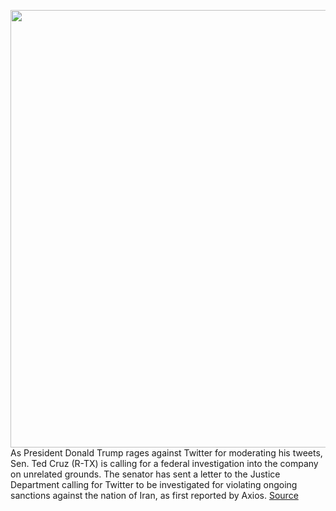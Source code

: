 <img src='https://cdn.vox-cdn.com/thumbor/-Mqixr6PaRDziQeekB7b7ZKXwGQ=/0x0:5599x3733/1200x800/filters:focal(2353x1420:3247x2314)/cdn.vox-cdn.com/uploads/chorus_image/image/66870894/1205126057.jpg.0.jpg' width='700px' /><br/>
As President Donald Trump rages against Twitter for moderating his tweets, Sen. Ted Cruz (R-TX) is calling for a federal investigation into the company on unrelated grounds. The senator has sent a letter to the Justice Department calling for Twitter to be investigated for violating ongoing sanctions against the nation of Iran, as first reported by Axios.
<a href='https://www.theverge.com/2020/5/29/21274619/ted-cruz-twitter-iran-sanctions-investigation-trump'> Source <a/>